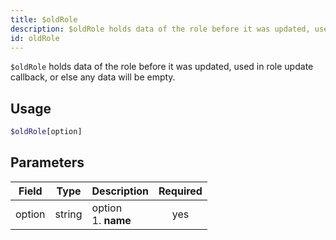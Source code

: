 ```yaml
---
title: $oldRole 
description: $oldRole holds data of the role before it was updated, used in role update callback, or else any data will be empty.
id: oldRole
---
```


`$oldRole` holds data of the role before it was updated, used in role update callback, or else any data will be empty.

## Usage

```php
$oldRole[option]
```

## Parameters 


| Field     | Type    | Description                                        | Required |
|-----------|---------|----------------------------------------------------| :------: |
| option    | string  | option <br> 1. **name**                            | yes      |
